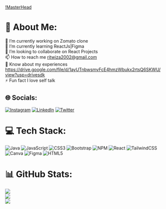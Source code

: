 [!MasterHead](https://www.canva.com/design/DAFa7kJfUDY/eakHvwSkFRf1c23z2QTXiw/view?utm_content=DAFa7kJfUDY&utm_campaign=designshare&utm_medium=link&utm_source=publishsharelink)
# 💫 About Me:
🔭 I’m currently working on Zomato clone<br>🌱 I’m currently learning ReactJs|Figma <br>👯 I’m looking to collaborate on React Projects<br>📫 How to reach me ritwiza2002@gmail.com<br>📄 Know about my experiences https://drive.google.com/file/d/1ayUTnbwsmvFcE4hmzWbukx2rtsQ6SKWU/view?usp=drivesdk<br>⚡ Fun fact I love self talk


## 🌐 Socials:
[![Instagram](https://img.shields.io/badge/Instagram-%23E4405F.svg?logo=Instagram&logoColor=white)](https://instagram.com/Ritwiza_Tomar) [![LinkedIn](https://img.shields.io/badge/LinkedIn-%230077B5.svg?logo=linkedin&logoColor=white)](https://linkedin.com/in/https://www.linkedin.com/in/ritwiza-tomar-a864111b7) [![Twitter](https://img.shields.io/badge/Twitter-%231DA1F2.svg?logo=Twitter&logoColor=white)](https://twitter.com/Ritwiza_Tomar) 

# 💻 Tech Stack:
![Java](https://img.shields.io/badge/java-%23ED8B00.svg?style=for-the-badge&logo=java&logoColor=white) ![JavaScript](https://img.shields.io/badge/javascript-%23323330.svg?style=for-the-badge&logo=javascript&logoColor=%23F7DF1E) ![CSS3](https://img.shields.io/badge/css3-%231572B6.svg?style=for-the-badge&logo=css3&logoColor=white) ![Bootstrap](https://img.shields.io/badge/bootstrap-%23563D7C.svg?style=for-the-badge&logo=bootstrap&logoColor=white) ![NPM](https://img.shields.io/badge/NPM-%23000000.svg?style=for-the-badge&logo=npm&logoColor=white) ![React](https://img.shields.io/badge/react-%2320232a.svg?style=for-the-badge&logo=react&logoColor=%2361DAFB) ![TailwindCSS](https://img.shields.io/badge/tailwindcss-%2338B2AC.svg?style=for-the-badge&logo=tailwind-css&logoColor=white) ![Canva](https://img.shields.io/badge/Canva-%2300C4CC.svg?style=for-the-badge&logo=Canva&logoColor=white) 	![Figma](https://img.shields.io/badge/figma-%23F24E1E.svg?style=for-the-badge&logo=figma&logoColor=white) ![HTML5](https://img.shields.io/badge/html5-%23E34F26.svg?style=for-the-badge&logo=html5&logoColor=white)
# 📊 GitHub Stats:
![](https://github-readme-stats.vercel.app/api?username=Ritwiza5&theme=dark&hide_border=true&include_all_commits=true&count_private=true)<br/>
![](https://github-readme-streak-stats.herokuapp.com/?user=Ritwiza5&theme=dark&hide_border=true)<br/>
![](https://github-readme-stats.vercel.app/api/top-langs/?username=Ritwiza5&theme=dark&hide_border=true&include_all_commits=true&count_private=true&layout=compact)


